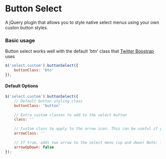 Button Select
=============

A jQuery plugin that allows you to style native select menus using your own custon button styles.


### Basic usage

Button select works well with the default 'btn' class that [Twitter Boostrap](http://getbootstrap.com/css/#buttons) uses

``` javascript
$('select.custom').buttonSelect({
	buttonClass: 'btn'
});
```

#### Default Options

``` javascript
$('select.custom').buttonSelect({
	// Default button styling class
	buttonClass: 'button'
			
	// Extra custom classes to add to the select button
	class: ''
			
	// Custom class to apply to the arrow icon. This can be useful if you want to use a font-icon as the caret. e.g. 'icon-chevron-down
	arrowClass: ''
			
	// If true, adds two arrow to the select menu (up and down) Note: This does nothing if the arrowClass option is set
	arrowUpDown: false
});
```
